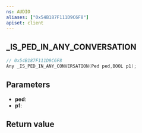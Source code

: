 ```yaml
---
ns: AUDIO
aliases: ["0x54B187F111D9C6F8"]
apiset: client
---
```

## _IS_PED_IN_ANY_CONVERSATION

```c
// 0x54B187F111D9C6F8
Any _IS_PED_IN_ANY_CONVERSATION(Ped ped,BOOL p1);
```


## Parameters
* **ped**:
* **p1**:

## Return value